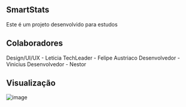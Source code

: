 
## SmartStats

Este é um projeto desenvolvido para estudos

## Colaboradores

Design/UI/UX - Leticia
TechLeader - Felipe Austriaco
Desenvolvedor - Vinicius
Desenvolvedor - Nestor

## Visualização


![image](https://user-images.githubusercontent.com/98488163/197835601-4c780854-4e52-4318-bbaa-d94be11cf6b8.png)
